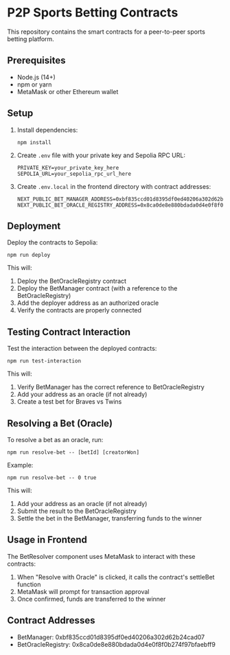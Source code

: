 # P2P Sports Betting Contracts

This repository contains the smart contracts for a peer-to-peer sports betting platform.

## Prerequisites

- Node.js (14+)
- npm or yarn
- MetaMask or other Ethereum wallet

## Setup

1. Install dependencies:

   ```
   npm install
   ```

2. Create `.env` file with your private key and Sepolia RPC URL:

   ```
   PRIVATE_KEY=your_private_key_here
   SEPOLIA_URL=your_sepolia_rpc_url_here
   ```

3. Create `.env.local` in the frontend directory with contract addresses:
   ```
   NEXT_PUBLIC_BET_MANAGER_ADDRESS=0xbf835ccd01d8395df0ed40206a302d62b24cad07
   NEXT_PUBLIC_BET_ORACLE_REGISTRY_ADDRESS=0x8ca0de8e880bdada0d4e0f8f0b274f97bfaebff9
   ```

## Deployment

Deploy the contracts to Sepolia:

```
npm run deploy
```

This will:

1. Deploy the BetOracleRegistry contract
2. Deploy the BetManager contract (with a reference to the BetOracleRegistry)
3. Add the deployer address as an authorized oracle
4. Verify the contracts are properly connected

## Testing Contract Interaction

Test the interaction between the deployed contracts:

```
npm run test-interaction
```

This will:

1. Verify BetManager has the correct reference to BetOracleRegistry
2. Add your address as an oracle (if not already)
3. Create a test bet for Braves vs Twins

## Resolving a Bet (Oracle)

To resolve a bet as an oracle, run:

```
npm run resolve-bet -- [betId] [creatorWon]
```

Example:

```
npm run resolve-bet -- 0 true
```

This will:

1. Add your address as an oracle (if not already)
2. Submit the result to the BetOracleRegistry
3. Settle the bet in the BetManager, transferring funds to the winner

## Usage in Frontend

The BetResolver component uses MetaMask to interact with these contracts:

1. When "Resolve with Oracle" is clicked, it calls the contract's settleBet function
2. MetaMask will prompt for transaction approval
3. Once confirmed, funds are transferred to the winner

## Contract Addresses

- BetManager: 0xbf835ccd01d8395df0ed40206a302d62b24cad07
- BetOracleRegistry: 0x8ca0de8e880bdada0d4e0f8f0b274f97bfaebff9
